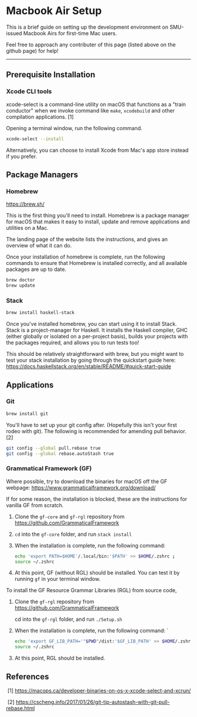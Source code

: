 # Macbook Air Setup

This is a brief guide on setting up the development environment on SMU-issued Macbook Airs for first-time Mac users. 

Feel free to approach any contributer of this page (listed above on the github page) for help! 

-----------------

## Prerequisite Installation

### Xcode CLI tools

xcode-select is a command-line utility on macOS that functions as a "train conductor" when we invoke command like `make`, `xcodebuild` and other compilation applications. [1]

Opening a terminal window, run the following command.

```zsh
xcode-select --install
```

Alternatively, you can choose to install Xcode from Mac's app store instead if you prefer. 



## Package Managers

### Homebrew

https://brew.sh/

This is the first thing you'll need to install. Homebrew is a package manager for macOS that makes it easy to install, update and remove applications and utilities on a Mac. 

The landing page of the website lists the instructions, and gives an overview of what it can do.

Once your installation of homebrew is complete, run the following commands to ensure that Homebrew is installed correctly, and all available packages are up to date.

```zsh
brew doctor
brew update
```

 

### Stack

```zsh
brew install haskell-stack
```

Once you've installed homebrew, you can start using it to install Stack. Stack is a project-manager for Haskell. It installs the Haskell compiler, GHC (either globally or isolated on a per-project basis), builds your projects with the packages required, and allows you to run tests too!

This should be relatively straightforward with brew, but you might want to test your stack installation by going through the quickstart guide here: https://docs.haskellstack.org/en/stable/README/#quick-start-guide





## Applications

### Git

```zsh
brew install git
```

You'll have to set up your git config after. (Hopefully this isn't your first rodeo with git). The following is recommended for amending pull behavior. [2]

```zsh
git config --global pull.rebase true
git config --global rebase.autoStash true
```



### Grammatical Framework (GF)

Where possible, try to download the binaries for macOS off the GF webpage: https://www.grammaticalframework.org/download/

If for some reason, the installation is blocked, these are the instructions for vanilla GF from scratch.

1. Clone the `gf-core` and `gf-rgl` repository from https://github.com/GrammaticalFramework

2. `cd` into the `gf-core` folder, and run `stack install` 

3. When the installation is complete, run the following command: 

   ```zsh
   echo 'export PATH=$HOME'/.local/bin:'$PATH' >> $HOME/.zshrc ; 
   source ~/.zshrc
   ```

4. At this point, GF (without RGL) should be installed. You can test it by running `gf` in your terminal window.

To install the GF Resource Grammar Libraries (RGL) from source code, 

1. Clone the  `gf-rgl` repository from https://github.com/GrammaticalFramework

   cd into the `gf-rgl` folder, and run `./Setup.sh`

2. When the installation is complete, run the following command: `

   ```zsh
   echo 'export GF_LIB_PATH='"$PWD"/dist:'$GF_LIB_PATH' >> $HOME/.zshrc
   source ~/.zshrc
   ```

3. At this point, RGL should be installed. 





## References

​	[1] https://macops.ca/developer-binaries-on-os-x-xcode-select-and-xcrun/

​	[2] https://cscheng.info/2017/01/26/git-tip-autostash-with-git-pull-rebase.html

